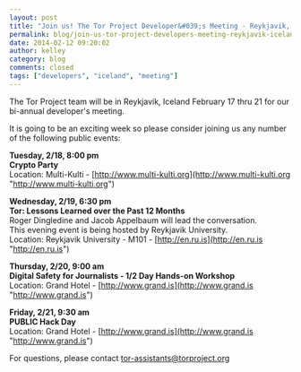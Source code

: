 ```yaml
---
layout: post
title: "Join us! The Tor Project Developer&#039;s Meeting - Reykjavik, Iceland - February 17 - 21, 2014"
permalink: blog/join-us-tor-project-developers-meeting-reykjavik-iceland-february-17-21-2014
date: 2014-02-12 09:20:02
author: kelley
category: blog
comments: closed
tags: ["developers", "iceland", "meeting"]
---
```


The Tor Project team will be in Reykjavik, Iceland February 17 thru 21 for our bi-annual developer's meeting.

It is going to be an exciting week so please consider joining us any number of the following public events:

**Tuesday, 2/18, 8:00 pm  
 Crypto Party**  
 Location: Multi-Kulti - [http://www.multi-kulti.org](http://www.multi-kulti.org "http://www.multi-kulti.org")

**Wednesday, 2/19, 6:30 pm  
 Tor: Lessons Learned over the Past 12 Months**  
 Roger Dingledine and Jacob Appelbaum will lead the conversation.  
 This evening event is being hosted by Reykjavik University.  
 Location: Reykjavik University - M101 - [http://en.ru.is](http://en.ru.is "http://en.ru.is")

**Thursday, 2/20, 9:00 am  
 Digital Safety for Journalists - 1/2 Day Hands-on Workshop**  
 Location: Grand Hotel - [http://www.grand.is](http://www.grand.is "http://www.grand.is")

**Friday, 2/21, 9:30 am  
 PUBLIC Hack Day**  
 Location: Grand Hotel - [http://www.grand.is](http://www.grand.is "http://www.grand.is")

For questions, please contact [tor-assistants@torproject.org](mailto:tor-assistants@torproject.org)

